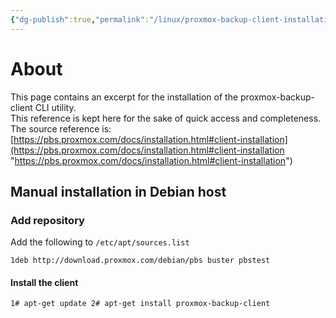 ```yaml
---
{"dg-publish":true,"permalink":"/linux/proxmox-backup-client-installation/"}
---
```


# About

This page contains an excerpt for the installation of the proxmox-backup-client CLI utility.  
This reference is kept here for the sake of quick access and completeness.  
The source reference is: [https://pbs.proxmox.com/docs/installation.html#client-installation](https://pbs.proxmox.com/docs/installation.html#client-installation "https://pbs.proxmox.com/docs/installation.html#client-installation")

## Manual installation in Debian host

### Add repository

Add the following to `/etc/apt/sources.list`

`1deb http://download.proxmox.com/debian/pbs buster pbstest`

#### Install the client

`1# apt-get update 2# apt-get install proxmox-backup-client`